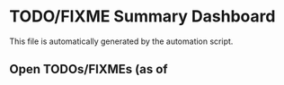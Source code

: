 # TODO/FIXME Summary Dashboard

This file is automatically generated by the automation script.

## Open TODOs/FIXMEs (as of 
